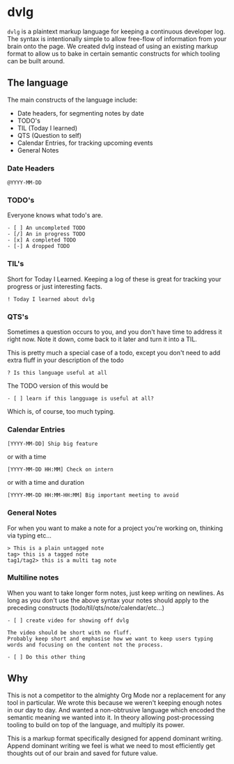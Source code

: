 # dvlg

`dvlg` is a plaintext markup language for keeping a continuous developer log.
The syntax is intentionally simple to allow free-flow of information from your brain onto the page.
We created dvlg instead of using an existing markup format to allow us to bake in certain semantic constructs for which tooling can be built around.

## The language

The main constructs of the language include:
- Date headers, for segmenting notes by date
- TODO's
- TIL (Today I learned)
- QTS (Question to self)
- Calendar Entries, for tracking upcoming events
- General Notes

### Date Headers

```
@YYYY-MM-DD
```

### TODO's
Everyone knows what todo's are.
```
- [ ] An uncompleted TODO
- [/] An in progress TODO
- [x] A completed TODO
- [-] A dropped TODO
```

### TIL's
Short for Today I Learned. Keeping a log of these is great for tracking your progress or just interesting facts.
```
! Today I learned about dvlg
```

### QTS's
Sometimes a question occurs to you, and you don't have time to address it right now.
Note it down, come back to it later and turn it into a TIL.

This is pretty much a special case of a todo, except you don't need to add extra fluff in your description of the todo

```
? Is this language useful at all
```

The TODO version of this would be
```
- [ ] learn if this langguage is useful at all?
```

Which is, of course, too much typing.

### Calendar Entries
```
[YYYY-MM-DD] Ship big feature
```
or with a time
```
[YYYY-MM-DD HH:MM] Check on intern
```
or with a time and duration
```
[YYYY-MM-DD HH:MM-HH:MM] Big important meeting to avoid
```

### General Notes
For when you want to make a note for a project you're working on, thinking via typing etc...

```
> This is a plain untagged note
tag> this is a tagged note
tag1/tag2> this is a multi tag note
```

### Multiline notes
When you want to take longer form notes, just keep writing on newlines.
As long as you don't use the above syntax your notes should apply to the preceding constructs (todo/til/qts/note/calendar/etc...)

```
- [ ] create video for showing off dvlg

The video should be short with no fluff.
Probably keep short and emphasise how we want to keep users typing words and focusing on the content not the process.

- [ ] Do this other thing
```

## Why
This is not a competitor to the almighty Org Mode nor a replacement for any tool in particular.
We wrote this because we weren't keeping enough notes in our day to day.
And wanted a non-obtrusive language which encoded the semantic meaning we wanted into it.
In theory allowing post-processing tooling to build on top of the language, and multiply its power.

This is a markup format specifically designed for append dominant writing.
Append dominant writing we feel is what we need to most efficiently get thoughts out of our brain and saved for future value.